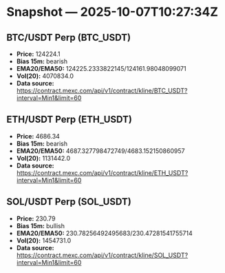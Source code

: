 # Snapshot — 2025-10-07T10:27:34Z

## BTC/USDT Perp (BTC_USDT)
- **Price:** 124224.1
- **Bias 15m:** bearish
- **EMA20/EMA50:** 124225.2333822145/124161.98048099071
- **Vol(20):** 4070834.0
- **Data source:** https://contract.mexc.com/api/v1/contract/kline/BTC_USDT?interval=Min1&limit=60

## ETH/USDT Perp (ETH_USDT)
- **Price:** 4686.34
- **Bias 15m:** bearish
- **EMA20/EMA50:** 4687.327798472749/4683.152150860957
- **Vol(20):** 1131442.0
- **Data source:** https://contract.mexc.com/api/v1/contract/kline/ETH_USDT?interval=Min1&limit=60

## SOL/USDT Perp (SOL_USDT)
- **Price:** 230.79
- **Bias 15m:** bullish
- **EMA20/EMA50:** 230.78256492495683/230.47281541755714
- **Vol(20):** 1454731.0
- **Data source:** https://contract.mexc.com/api/v1/contract/kline/SOL_USDT?interval=Min1&limit=60

